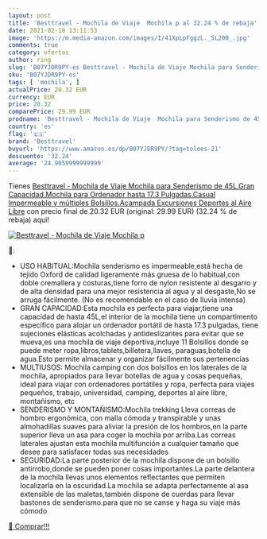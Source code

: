 ```yaml
---
layout: post
title: 'Besttravel - Mochila de Viaje  Mochila p al 32.24 % de rebaja'
date: 2021-02-18 13:11:53
image: 'https://m.media-amazon.com/images/I/41XpLpFggzL._SL200_.jpg'
comments: true
category: ofertas
author: ring
slug: 'B07YJDR9PY-es Besttravel - Mochila de Viaje Mochila para Senderismo de...'
sku: 'B07YJDR9PY-es'
tags: [ 'mochila', ]
actualPrice: 20.32 EUR
currency: EUR
price: 20.32
comparePrice: 29.99 EUR
prodname: 'Besttravel - Mochila de Viaje  Mochila para Senderismo de 45L.Gran Capacidad.Mochila para Ordenador hasta 17.3 Pulgadas.Casual Impermeable y múltiples Bolsillos.Acampada Excursiones Deportes al Aire Libre'
country: 'es'
flag: '🇪🇸'
brand: 'Besttravel'
buyurl: 'https://www.amazon.es/dp/B07YJDR9PY/?tag=tolees-21'
descuento: '32.24'
average: '24.9059999999999'
---
```


Tienes [Besttravel - Mochila de Viaje  Mochila para Senderismo de 45L.Gran Capacidad.Mochila para Ordenador hasta 17.3 Pulgadas.Casual Impermeable y múltiples Bolsillos.Acampada Excursiones Deportes al Aire Libre](https://www.amazon.es/dp/B07YJDR9PY/?tag=tolees-21) con precio final de  20.32 EUR (original: 29.99 EUR) (32.24 %  de rebaja) aqui!

[![Besttravel - Mochila de Viaje  Mochila p](https://m.media-amazon.com/images/I/41XpLpFggzL._SL200_.jpg)](https://www.amazon.es/dp/B07YJDR9PY/?tag=tolees-21)

🔎:

- USO HABITUAL:Mochila senderismo es impermeable,está hecha de tejido Oxford de calidad ligeramente más gruesa de lo habitual,con doble cremallera y costuras,tiene forro de nylon resistente al desgarro y de alta densidad para una mejor resistencia al agua y al desgaste,No se arruga fácilmente. (No es recomendable en el caso de lluvia intensa)
- GRAN CAPACIDAD:Esta mochila es perfecta para viajar,tiene una capacidad de hasta 45L,el interior de la mochila tiene un compartimento específico para alojar un ordenador portátil de hasta 17.3 pulgadas, tiene sujeciones elásticas acolchadas y antideslizantes para evitar que se mueva,es una mochila de viaje deportiva,incluye 11 Bolsillos donde se puede meter ropa,libros,tablets,billetera,llaves, paraguas,botella de agua.Esto permite almacenar y organizar fácilmente sus pertenencias
- MULTIUSOS: Mochila camping con dos bolsillos en los laterales de la mochila, apropiados para llevar botellas de agua y cosas pequeñas, ideal para viajar con ordenadores portátiles y ropa, perfecta para viajes pequeños, trabajo, universidad, camping, deportes al aire libre, montañismo, etc
- SENDERISMO Y MONTAÑISMO:Mochila trekking Lleva correas de hombro ergonómica, con malla cómoda y transpirable y unas almohadillas suaves para aliviar la presión de los hombros,en la parte superior lleva un asa para coger la mochila por arriba.Las correas laterales ajustan esta mochila multifunción a cualquier tamaño que desee para satisfacer todas sus necesidades
- SEGURIDAD:La parte posterior de la mochila dispone de un bolsillo antirrobo,donde se pueden poner cosas importantes.La parte delantera de la mochila llevas unos elementos reflectantes que permiten localizarla en la oscuridad.La mochila se adapta perfectamente al asa extensible de las maletas,también dispone de cuerdas para llevar bastones de senderismo.para que no se canse y haga su viaje más cómodo

[🛒 Comprar!!!](https://www.amazon.es/dp/B07YJDR9PY/?tag=tolees-21)
